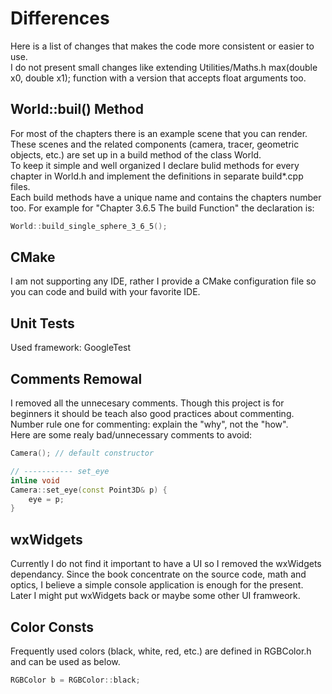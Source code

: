 # Differences
Here is a list of changes that makes the code more consistent or easier to use.  
I do not present small changes like extending Utilities/Maths.h max(double x0, double x1); function with a version that accepts float arguments too.

## World::buil() Method
For most of the chapters there is an example scene that you can render. These scenes and the related components (camera, tracer, geometric objects, etc.) are set up in a build method of the class World.  
To keep it simple and well organized I declare bulid methods for every chapter in World.h and implement the definitions in separate build*.cpp files.  
Each build methods have a unique name and contains the chapters number too. For example for "Chapter 3.6.5 The build Function" the declaration is:
```cpp
World::build_single_sphere_3_6_5();
```

## CMake
I am not supporting any IDE, rather I provide a CMake configuration file so you can code and build with your favorite IDE.

## Unit Tests
Used framework: GoogleTest

## Comments Remowal
I removed all the unnecesary comments. Though this project is for beginners it should be teach also good practices about commenting.  
Number rule one for commenting: explain the "why", not the "how".  
Here are some realy bad/unnecessary comments to avoid:
```cpp
Camera(); // default constructor

// ----------- set_eye
inline void
Camera::set_eye(const Point3D& p) {
    eye = p;
}
```

## wxWidgets
Currently I do not find it important to have a UI so I removed the wxWidgets dependancy. Since the book concentrate on the source code, math and optics, I believe a simple console application is enough for the present.  
Later I might put wxWidgets back or maybe some other UI framweork.

## Color Consts
Frequently used colors (black, white, red, etc.) are defined in RGBColor.h and can be used as below.  
```cpp
RGBColor b = RGBColor::black;
```